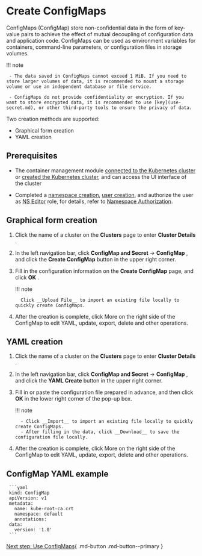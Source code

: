 # Create ConfigMaps

ConfigMaps (ConfigMap) store non-confidential data in the form of key-value pairs to achieve the effect of mutual decoupling of configuration data and application code. ConfigMaps can be used as environment variables for containers, command-line parameters, or configuration files in storage volumes.

!!! note

     - The data saved in ConfigMaps cannot exceed 1 MiB. If you need to store larger volumes of data, it is recommended to mount a storage volume or use an independent database or file service.

     - ConfigMaps do not provide confidentiality or encryption. If you want to store encrypted data, it is recommended to use [key](use-secret.md), or other third-party tools to ensure the privacy of data.

Two creation methods are supported:

- Graphical form creation
- YAML creation

## Prerequisites

- The container management module [connected to the Kubernetes cluster](../clusters/integrate-cluster.md) or [created the Kubernetes cluster](../clusters/create-cluster.md), and can access the UI interface of the cluster

- Completed a [namespace creation](../namespaces/createns.md), [user creation](../../../ghippo/user-guide/access-control/user.md), and authorize the user as [NS Editor](../permissions/permission-brief.md#ns-editor) role, for details, refer to [Namespace Authorization](../permissions/cluster-ns-auth.md).

## Graphical form creation

1. Click the name of a cluster on the __Clusters__ page to enter __Cluster Details__ .

     

2. In the left navigation bar, click __ConfigMap and Secret__ -> __ConfigMap__ , and click the __Create ConfigMap__ button in the upper right corner.

     

3. Fill in the configuration information on the __Create ConfigMap__ page, and click __OK__ .

     !!! note

         Click __Upload File__ to import an existing file locally to quickly create ConfigMaps.

     

4. After the creation is complete, click More on the right side of the ConfigMap to edit YAML, update, export, delete and other operations.

     

## YAML creation

1. Click the name of a cluster on the __Clusters__ page to enter __Cluster Details__ .

     

2. In the left navigation bar, click __ConfigMap and Secret__ -> __ConfigMap__ , and click the __YAML Create__ button in the upper right corner.

     

3. Fill in or paste the configuration file prepared in advance, and then click __OK__ in the lower right corner of the pop-up box.

     !!! note

         - Click __Import__ to import an existing file locally to quickly create ConfigMaps.
         - After filling in the data, click __Download__ to save the configuration file locally.

     

4. After the creation is complete, click More on the right side of the ConfigMap to edit YAML, update, export, delete and other operations.

     

## ConfigMap YAML example

     ```yaml
     kind: ConfigMap
     apiVersion: v1
     metadata:
       name: kube-root-ca.crt
       namespace: default
       annotations:
     data:
       version: '1.0'
     ```

[Next step: Use ConfigMaps](use-configmap.md){ .md-button .md-button--primary }